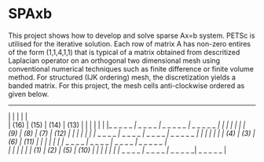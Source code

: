 # SPAxb
This project shows how to develop and solve sparse Ax=b system. PETSc is utilised for the iterative solution.
Each row of matrix A has non-zero entires of the form (1,1,4,1,1) that is typical of a matrix obtained from descritized Laplacian operator on an orthogonal two dimensional mesh using conventional numerical techniques such as finite difference or finite volume method. For structured (IJK ordering) mesh, the discretization yields a banded matrix. For this project, the mesh cells anti-clockwise ordered as given below.

 _ _ _ _ _ _ _ _ _ _ _ _ _ _ _ _ _ _ _ _ _ _ _ _ 
 |           |           |           |           |     
 |    (16)   |    (15)   |    (14)   |    (13)   |
 |           |           |           |           |
 |_ _ _ _ _ _|_ _ _ _ _ _| _ _ _ _ _ | _ _ _ _ _ |
 |           |           |           |           |
 |    (9)    |   (8)     |    (7)    |    (12)   |
 |           |           |           |           |
 |_ _ _ _ _ _|_ _ _ _ _ _|_ _ _ _ _ _| _ _ _ _ _ | 
 |           |           |           |           |
 |    (4)    |   (3)     |     (6)   |    (11)   |
 |           |           |           |           |
 |_ _ _ _ _ _|_ _ _ _ _ _|_ _ _ _ _ _| _ _ _ _ _ |   
 |           |           |           |           |
 |    (1)    |    (2)    |     (5)   |    (10)   |
 |           |           |           |           |
 |_ _ _ _ _ _|_ _ _ _ _ _|_ _ _ _ _ _| _ _ _ _ _ | 
